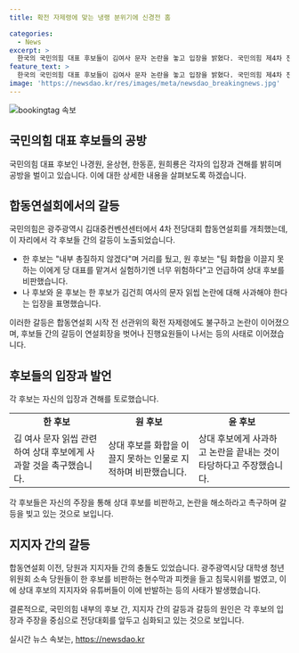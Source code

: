 ```yaml
---
title: 확전 자제령에 맞는 냉랭 분위기에 신경전 홈

categories:
  - News
excerpt: >
  한국의 국민의힘 대표 후보들이 김여사 문자 논란을 놓고 입장을 밝혔다. 국민의힘 제4차 전당대회를 앞두고 후보들은 의견을 충돌시켰는데, 한 후보는 사과가 필요하다고 주장하며 내부 갈등을 우려했다. 다른 후보들도 비판을 이어갔고, 합동연설회장 내외에서 지지자들이 갈등을 보였다. 향후 부산과 대구에서의 합동연설회가 기대된다.
feature_text: >
  한국의 국민의힘 대표 후보들이 김여사 문자 논란을 놓고 입장을 밝혔다. 국민의힘 제4차 전당대회를 앞두고 후보들은 의견을 충돌시켰는데, 한 후보는 사과가 필요하다고 주장하며 내부 갈등을 우려했다. 다른 후보들도 비판을 이어갔고, 합동연설회장 내외에서 지지자들이 갈등을 보였다. 향후 부산과 대구에서의 합동연설회가 기대된다.
image: 'https://newsdao.kr/res/images/meta/newsdao_breakingnews.jpg'
---
```


<p><img src="https://newsdao.kr/res/images/meta/newsdao_breakingnews.jpg" alt="bookingtag 속보" /></p>

<h2 data-ke-size="size26">국민의힘 대표 후보들의 공방</h2>

<p>국민의힘 대표 후보인 나경원, 윤상현, 한동훈, 원희룡은 각자의 입장과 견해를 밝히며 공방을 벌이고 있습니다. 이에 대한 상세한 내용을 살펴보도록 하겠습니다.</p>

<h2 data-ke-size="size24">합동연설회에서의 갈등</h2>

<p>국민의힘은 광주광역시 김대중컨벤션센터에서 4차 전당대회 합동연설회를 개최했는데, 이 자리에서 각 후보들 간의 갈등이 노출되었습니다. </p>

<ul>
  <li>한 후보는 "내부 총질하지 않겠다"며 거리를 뒀고, 원 후보는 "팀 화합을 이끌지 못하는 이에게 당 대표를 맡겨서 실험하기엔 너무 위험하다"고 언급하여 상대 후보를 비판했습니다.</li>
  <li>나 후보와 윤 후보는 한 후보가 김건희 여사의 문자 읽씹 논란에 대해 사과해야 한다는 입장을 표명했습니다.</li>
</ul>

<p>이러한 갈등은 합동연설회 시작 전 선관위의 확전 자제령에도 불구하고 논란이 이어졌으며, 후보들 간의 갈등이 연설회장을 벗어나 진행요원들이 나서는 등의 사태로 이어졌습니다.</p>

<h2 data-ke-size="size24">후보들의 입장과 발언</h2>

<p>각 후보는 자신의 입장과 견해를 토로했습니다. </p>

<table>
  <tr>
    <td style="text-align: center; height: 17px;"><b>한 후보</b></td>
    <td style="text-align: center; height: 17px;"><b>원 후보</b></td>
    <td style="text-align: center; height: 17px;"><b>윤 후보</b></td>
  </tr>
  <tr>
    <td>김 여사 문자 읽씹 관련하여 상대 후보에게 사과할 것을 촉구했습니다.</td>
    <td>상대 후보를 화합을 이끌지 못하는 인물로 지적하며 비판했습니다.</td>
    <td>상대 후보에게 사과하고 논란을 끝내는 것이 타당하다고 주장했습니다.</td>
  </tr>
</table>

<p>각 후보들은 자신의 주장을 통해 상대 후보를 비판하고, 논란을 해소하라고 촉구하며 갈등을 빚고 있는 것으로 보입니다.</p>

<h2 data-ke-size="size24">지지자 간의 갈등</h2>

<p>합동연설회 이전, 당원과 지지자들 간의 충돌도 있었습니다. 광주광역시당 대학생 청년위원회 소속 당원들이 한 후보를 비판하는 현수막과 피켓을 들고 침묵시위를 벌였고, 이에 상대 후보의 지지자와 유튜버들이 이에 반발하는 등의 사태가 발생했습니다.</p>

<p>결론적으로, 국민의힘 내부의 후보 간, 지지자 간의 갈등과 갈등의 원인은 각 후보의 입장과 주장을 중심으로 전당대회를 앞두고 심화되고 있는 것으로 보입니다.</p>
실시간 뉴스 속보는, <a href="https://newsdao.kr" rel="dofollow">https://newsdao.kr</a>


